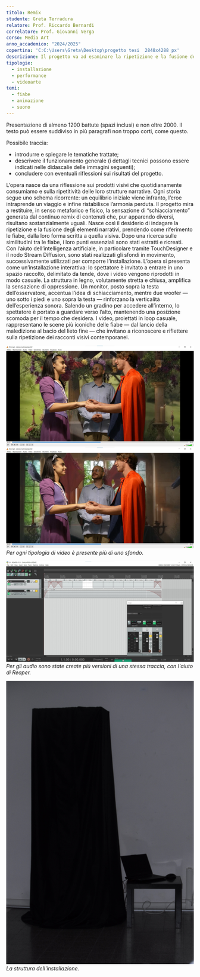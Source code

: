 ```yaml
---
titolo: Remix
studente: Greta Terradura 
relatore: Prof. Riccardo Bernardi
correlatore: Prof. Giovanni Verga 
corso: Media Art
anno_accademico: "2024/2025"
copertina: 'C:C:\Users\Greta\Desktop\progetto tesi  2848x4288 px'
descrizione: Il progetto va ad esaminare la ripetizione e la fusione degli elementi. Nel particolare prende ad esempio le fiabe, dalla narrazione scritta a quella visiva.
tipologie:
  - installazione
  - performance
  - videoarte
temi:
  - fiabe 
  - animazione
  - suono
---
```



Presentazione di almeno 1200 battute (spazi inclusi) e non oltre 2000. Il testo può essere suddiviso in più paragrafi non troppo corti, come questo.

Possibile traccia: 
- introdurre e spiegare le tematiche trattate;
- descrivere il funzionamento generale (i dettagli tecnici possono essere indicati nelle didascalie delle immagini seguenti);
- concludere con eventuali riflessioni sui risultati del progetto.

L’opera nasce da una riflessione sui prodotti visivi che quotidianamente consumiamo e sulla ripetitività delle loro strutture narrative. Ogni storia segue uno schema ricorrente: un equilibrio iniziale viene infranto, l’eroe intraprende un viaggio e infine ristabilisce l’armonia perduta.
Il progetto mira a restituire, in senso metaforico e fisico, la sensazione di “schiacciamento” generata dal continuo remix di contenuti che, pur apparendo diversi, risultano sostanzialmente uguali. Nasce così il desiderio di indagare la ripetizione e la fusione degli elementi narrativi, prendendo come riferimento le fiabe, dalla loro forma scritta a quella visiva.
Dopo una ricerca sulle similitudini tra le fiabe, i loro punti essenziali sono stati estratti e ricreati. Con l’aiuto dell’intelligenza artificiale, in particolare tramite TouchDesigner e il nodo Stream Diffusion, sono stati realizzati gli sfondi in movimento, successivamente utilizzati per comporre l’installazione.
L’opera si presenta come un’installazione interattiva: lo spettatore è invitato a entrare in uno spazio raccolto, delimitato da tende, dove i video vengono riprodotti in modo casuale. La struttura in legno, volutamente stretta e chiusa, amplifica la sensazione di oppressione. Un monitor, posto sopra la testa dell’osservatore, accentua l’idea di schiacciamento, mentre due woofer — uno sotto i piedi e uno sopra la testa — rinforzano la verticalità dell’esperienza sonora.
Salendo un gradino per accedere all’interno, lo spettatore è portato a guardare verso l’alto, mantenendo una posizione scomoda per il tempo che desidera. I video, proiettati in loop casuale, rappresentano le scene più iconiche delle fiabe — dal lancio della maledizione al bacio del lieto fine — che invitano a riconoscere e riflettere sulla ripetizione dei racconti visivi contemporanei.


![Video con sfondo IA](Immagine_2025-06-12_180251.jpg)
![Video con sfondo IA differente](Immagine_2025-06-12_180337.jpg)
*Per ogni tipologia di video è presente più di uno sfondo.*

![audio](5.jpg)
*Per gli audio sono state create più versioni di una stessa traccia, con l'aiuto di Reaper.*

![installazione](_DSC0365.JPG)
*La struttura dell'installazione.*